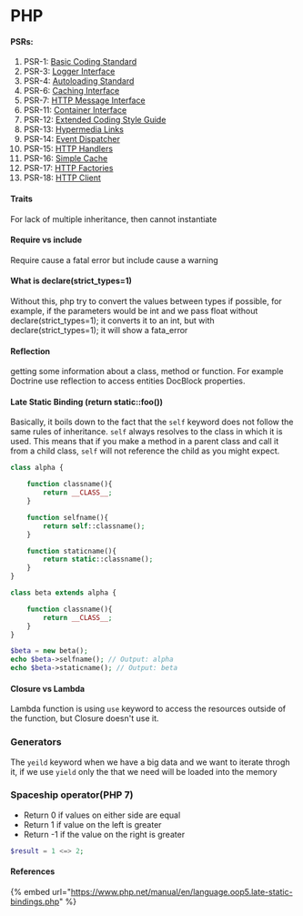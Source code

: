 # PHP

#### PSRs:

1. PSR-1: [Basic Coding Standard](https://www.php-fig.org/psr/psr-1)
2. PSR-3: [Logger Interface](https://www.php-fig.org/psr/psr-3)
3. PSR-4: [Autoloading Standard](https://www.php-fig.org/psr/psr-4)
4. PSR-6: [Caching Interface](https://www.php-fig.org/psr/psr-6)
5. PSR-7: [HTTP Message Interface](https://www.php-fig.org/psr/psr-7) 
6. PSR-11: [Container Interface](https://www.php-fig.org/psr/psr-11)
7. PSR-12: [Extended Coding Style Guide](https://www.php-fig.org/psr/psr-12)
8. PSR-13: [Hypermedia Links](https://www.php-fig.org/psr/psr-13)
9. PSR-14: [Event Dispatcher](https://www.php-fig.org/psr/psr-14)
10. PSR-15: [HTTP Handlers](https://www.php-fig.org/psr/psr-15)
11. PSR-16: [Simple Cache](https://www.php-fig.org/psr/psr-16)
12. PSR-17: [HTTP Factories](https://www.php-fig.org/psr/psr-17)
13. PSR-18: [HTTP Client ](https://www.php-fig.org/psr/psr-18)

#### Traits

For lack of multiple inheritance, then cannot instantiate

#### Require vs include

 Require cause a fatal error but include cause a warning

#### [ ](https://www.php-fig.org/psr/psr-18)What is declare\(strict\_types=1\)

Without this, php try to convert the values between types if possible, for example, if the parameters would be int and we pass float without declare\(strict\_types=1\); it converts it to an int, but with declare\(strict\_types=1\); it will show a fata\_error

#### Reflection

getting some information about a class, method or function. For example Doctrine use reflection to access entities DocBlock properties.



#### Late Static Binding \(return static::foo\(\)\)

Basically, it boils down to the fact that the `self` keyword does not follow the same rules of inheritance. `self` always resolves to the class in which it is used. This means that if you make a method in a parent class and call it from a child class, `self` will not reference the child as you might expect.

```php
class alpha {

    function classname(){
        return __CLASS__;
    }

    function selfname(){
        return self::classname();
    }

    function staticname(){
        return static::classname();
    }
}

class beta extends alpha {

    function classname(){
        return __CLASS__;
    }
}

$beta = new beta();
echo $beta->selfname(); // Output: alpha
echo $beta->staticname(); // Output: beta
```

#### Closure vs Lambda

Lambda function is using `use` keyword to access the resources outside of the function, but Closure doesn't use it.



### Generators

The `yeild` keyword when we have a big data and we want to iterate throgh it, if we use `yield` only the that we need will be loaded into the memory

### Spaceship operator\(PHP 7\)

* Return 0 if values on either side are equal
* Return 1 if value on the left is greater
* Return -1 if the value on the right is greater 

```php
$result = 1 <=> 2;
```

#### 

#### References

{% embed url="https://www.php.net/manual/en/language.oop5.late-static-bindings.php" %}



